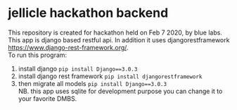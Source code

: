 # jellicle hackathon backend
This repository is created for hackathon held on Feb 7 2020, by blue labs. <br>
This app is django based restful api. In addition it uses djangorestframework https://www.django-rest-framework.org/. <br>
To run this program:<br>
 1. install django `pip install Django==3.0.3`<br>
 2. install django rest framework `pip install djangorestframework`<br>
 3. then migrate all models `pip install Django==3.0.3`<br>
 NB. this app uses sqlite for development purpose you can change it to your favorite DMBS.

